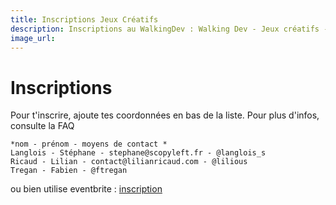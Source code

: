 ```yaml
---
title: Inscriptions Jeux Créatifs
description: Inscriptions au WalkingDev : Walking Dev - Jeux créatifs -Lilian Ricaud et Stéphane Langlois
image_url:
---
```



# Inscriptions 

Pour t'inscrire, ajoute tes coordonnées en bas de la liste.
Pour plus d'infos, consulte la FAQ

    *nom - prénom - moyens de contact *
    Langlois - Stéphane - stephane@scopyleft.fr - @langlois_s
    Ricaud - Lilian - contact@lilianricaud.com - @lilious
    Tregan - Fabien - @ftregan
    
ou bien utilise eventbrite : [inscription](https://www.eventbrite.fr/e/billets-walking-dev-jeux-creatifs-lilian-ricaud-et-stephane-langlois-32463592479)
